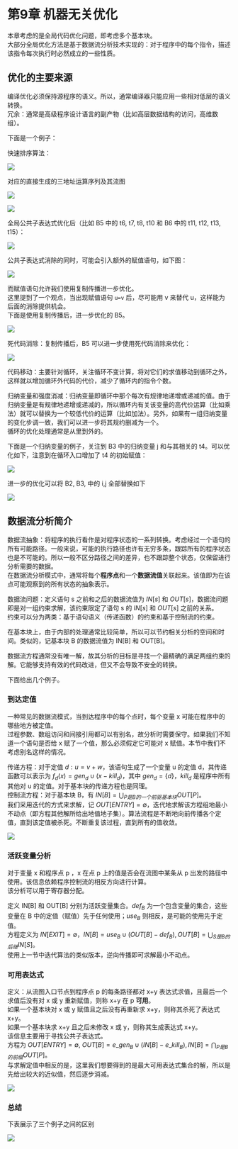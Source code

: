 # 第9章 机器无关优化

本章考虑的是全局代码优化问题，即考虑多个基本块。  
大部分全局优化方法是基于数据流分析技术实现的：对于程序中的每个指令，描述该指令每次执行时必然成立的一些性质。

## 优化的主要来源

编译优化必须保持源程序的语义。所以，通常编译器只能应用一些相对低层的语义转换。  
冗余：通常是高级程序设计语言的副产物（比如高层数据结构的访问，高维数组）。 

下面是一个例子：

快速排序算法：

![](vx_images/258474923302950.png)

对应的直接生成的三地址运算序列及其流图

![](vx_images/473787434530755.png)

![](vx_images/580607368320137.png)

全局公共子表达式优化后（比如 B5 中的 t6, t7, t8, t10 和 B6 中的 t11, t12, t13, t15）：

![](vx_images/470165942591654.png)


公共子表达式消除的同时，可能会引入额外的赋值语句，如下图：

![](vx_images/170626619709532.png)

而赋值语句允许我们使用复制传播进一步优化。  
这里提到了一个观点，当出现赋值语句 `u=v` 后，尽可能用 v 来替代 u，这样能为后面的消除提供机会。  
下面是使用复制传播后，进一步优化的 B5。

![](vx_images/414795408127851.png)

死代码消除：复制传播后，B5 可以进一步使用死代码消除来优化：

![](vx_images/321349316251909.png)

代码移动：主要针对循环，关注循环不变计算，将对它们的求值移动到循环之外，这样就以增加循环外代码的代价，减少了循环内的指令个数。

归纳变量和强度消减：归纳变量即循环中那个每次有规律地递增或递减的值。由于归纳变量是有规律地递增或递减的，所以循环内有关该变量的高代价运算（比如乘法）就可以替换为一个较低代价的运算（比如加法）。另外，如果有一组归纳变量的变化步调一致，我们可以进一步将其规约删减为一个。  
循环的优化处理通常是从里到外的。

下面是一个归纳变量的例子，关注到 B3 中的归纳变量 j 和与其相关的 t4。可以优化如下，注意到在循环入口增加了 t4 的初始赋值：

![](vx_images/114880155040143.png)

进一步的优化可以将 B2, B3, 中的 i,j 全部替换如下

![](vx_images/465201715124033.png)

## 数据流分析简介

数据流抽象：将程序的执行看作是对程序状态的一系列转换。考虑经过一个语句的所有可能路径。一般来说，可能的执行路径也许有无穷多条，跟踪所有的程序状态也是不可能的。所以一般不区分路径之间的差异，也不跟踪整个状态，仅保留进行分析需要的数据。  
在数据流分析模式中，通常将每个**程序点**和一个**数据流值**关联起来。该值即为在该点可能观察到的所有状态的抽象表示。  

数据流问题：定义语句 s 之前和之后的数据流值为 $IN[s]$ 和 $OUT[s]$，数据流问题即是对一组约束求解，该约束限定了语句 s 的 $IN[s]$ 和 $OUT[s]$ 之前的关系。  
约束可以分为两类：基于语句语义（传递函数）的约束和基于控制流的约束。

在基本块上，由于内部的处理通常比较简单，所以可以节约相关分析的空间和时间。类似的，记基本块 B 的数据流值为 IN[B] 和 OUT[B]。

数据流方程通常没有唯一解，故其分析的目标是寻找一个最精确的满足两组约束的解。它能够支持有效的代码改进，但又不会导致不安全的转换。

下面给出几个例子。

### 到达定值

一种常见的数据流模式，当到达程序中的每个点时，每个变量 x 可能在程序中的哪些地方被定值。  
过程参数、数组访问和间接引用都可以有别名，故分析时需要保守。如果我们不知道一个语句是否给 x 赋了一个值，那么必须假定它可能对 x 赋值。本节中我们不考虑别名这样的情况。

传递方程：对于定值 $d: u = v + w$，该语句生成了一个变量 u 的定值 d，其传递函数可以表示为 $f_d(x) = gen_d \cup (x-kill_d)$，其中 $gen_d=\lbrace d \rbrace$，$kill_d$ 是程序中所有其他对 u 的定值。对于基本块的传递方程也是同理。  
控制流方程：对于基本块 B，有 $IN[B] = \bigcup_{P 是 B 的一个前驱基本块} OUT[P]$。  
我们采用迭代的方式来求解，记 $OUT[ENTRY]=\emptyset$，迭代地求解该方程组地最小不动点（即方程其他解所给出地值地子集）。算法流程是不断地向前传播各个定值，直到该定值被杀死。不断重复该过程，直到所有的值收敛。

![](vx_images/713649094188.png)

### 活跃变量分析

对于变量 x 和程序点 p ，x 在点 p 上的值是否会在流图中某条从 p 出发的路径中使用。该信息依赖程序控制流的相反方向进行计算。  
该分析可以用于寄存器分配。

定义 IN[B] 和 OUT[B] 分别为活跃变量集合。$def_B$ 为一个包含变量的集合，这些变量在 B 中的定值（赋值）先于任何使用；$use_B$ 则相反，是可能的使用先于定值。  
方程定义为 $IN[EXIT] = \emptyset$，$IN[B] = use_B \cup (OUT[B] - def_B), OUT[B]=\bigcup_{S 是 B 的后继}IN[S]$。  
使用上一节中迭代算法的类似版本，逆向传播即可求解最小不动点。

### 可用表达式

定义：从流图入口节点到程序点 p 的每条路径都对 x+y 表达式求值，且最后一个求值后没有对 x 或 y 重新赋值，则称 x+y 在 p **可用**。  
如果一个基本块对 x 或 y 赋值且之后没有再重新求 x+y，则称其杀死了表达式 x+y。  
如果一个基本块求 x+y 且之后未修改 x 或 y，则称其生成表达式 x+y。  
该信息主要用于寻找公共子表达式。  
方程为 $OUT[ENTRY]=\emptyset$, $OUT[B]=e\_gen_B \cup (IN[B]-e\_kill_B), IN[B]=\bigcap_{P 是 B 的前缀}OUT[P]$。  
与求解定值中相反的是，这里我们想要得到的是最大可用表达式集合的解，所以是先给出较大的近似值，然后逐步消减。

![](vx_images/54114748150737.png)

### 总结

下表展示了三个例子之间的区别

![](vx_images/410782789637145.png)
